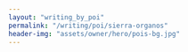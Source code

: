 ```yaml
---
layout: "writing_by_poi"
permalink: "/writing/poi/sierra-organos"
header-img: "assets/owner/hero/pois-bg.jpg"
---
```


